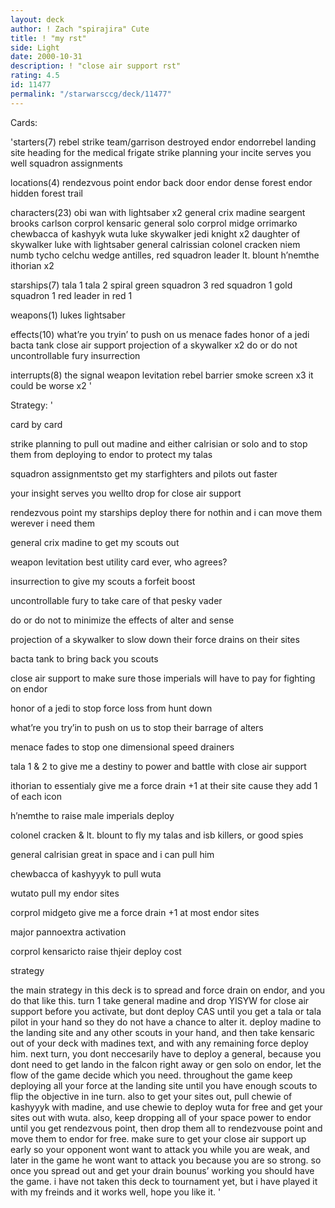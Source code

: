 ```yaml
---
layout: deck
author: ! Zach "spirajira" Cute
title: ! "my rst"
side: Light
date: 2000-10-31
description: ! "close air support rst"
rating: 4.5
id: 11477
permalink: "/starwarsccg/deck/11477"
---
```

Cards: 

'starters(7)
rebel strike team/garrison destroyed
endor
endorrebel landing site
heading for the medical frigate
strike planning
your incite serves you well
squadron assignments

locations(4)
rendezvous point
endor back door
endor dense forest
endor hidden forest trail

characters(23)
obi wan with lightsaber x2
general crix madine
seargent brooks carlson
corprol kensaric
general solo
corprol midge
orrimarko
chewbacca of kashyyk
wuta
luke skywalker jedi knight x2
daughter of skywalker
luke with lightsaber
general calrissian
colonel cracken
niem numb
tycho celchu
wedge antilles, red squadron leader
lt. blount
h’nemthe
ithorian x2

starships(7)
tala 1
tala 2
spiral
green squadron 3
red squadron 1
gold squadron 1
red leader in red 1

weapons(1)
lukes lightsaber

effects(10)
what’re you tryin’ to push on us
menace fades
honor of a jedi
bacta tank
close air support
projection of a skywalker x2
do or do not
uncontrollable fury
insurrection

interrupts(8)
the signal
weapon levitation
rebel barrier
smoke screen x3
it could be worse x2 '

Strategy: '

card by card

strike planning to pull out madine and either calrisian or solo and to stop them from deploying to endor to protect my talas

squadron assignmentsto get my starfighters and pilots out faster

your insight serves you wellto drop for close air support

rendezvous point my starships deploy there for nothin and i can move them werever i need them

general crix madine to get my scouts out

weapon levitation best utility card ever, who agrees?

insurrection to give my scouts a forfeit boost

uncontrollable fury to take care of that pesky vader

do or do not to minimize the effects of alter and sense

projection of a skywalker to slow down their force drains on their sites

bacta tank to bring back you scouts

close air support to make sure those imperials will have to pay for fighting on endor

honor of a jedi to stop force loss from hunt down

what’re you try’in to push on us to stop their barrage of alters

menace fades to stop one dimensional speed drainers

tala 1 & 2 to give me a destiny to power and battle with close air support

ithorian to essentialy give me a force drain +1 at their site cause they add 1 of each icon

h’nemthe to raise male imperials deploy

colonel cracken & lt. blount to fly my talas and isb killers, or good spies

general calrisian great in space and i can pull him

chewbacca of kashyyyk to pull wuta

wutato pull my endor sites

corprol midgeto give me a force drain +1 at most endor sites

major pannoextra activation

corprol kensaricto raise thjeir deploy cost


strategy

the main strategy in this deck is to spread and force drain on endor, and you do that like this.  turn 1 take general madine and drop YISYW for close air support before you activate, but dont deploy CAS until you get a tala or tala pilot in your hand so they do not have a chance to alter it.  deploy madine to the landing site and any other scouts in your hand, and then take kensaric out of your deck with madines text, and with any remaining force deploy him.  next turn, you dont neccesarily have to deploy a general, because you dont need to get lando in the falcon right away or gen solo on endor, let the flow of the game decide which you need.  throughout the game keep deploying all your force at the landing site until you have enough scouts to flip the objective in ine turn.  also to get your sites out, pull chewie of kashyyyk with madine, and use chewie to deploy wuta for free and get your sites out with wuta.	also, keep dropping all of your space power to endor until you get rendezvous point, then drop them all to rendezvouse point and move them to endor for free.  make sure to get your close air support up early so your opponent wont want to attack you while you are weak, and later in the game he wont want to attack you because you are so strong.  so once you spread out and get your drain bounus’ working you should have the game.  i have not taken this deck to tournament yet, but i have played it with my freinds and it works well, hope you like it. '
